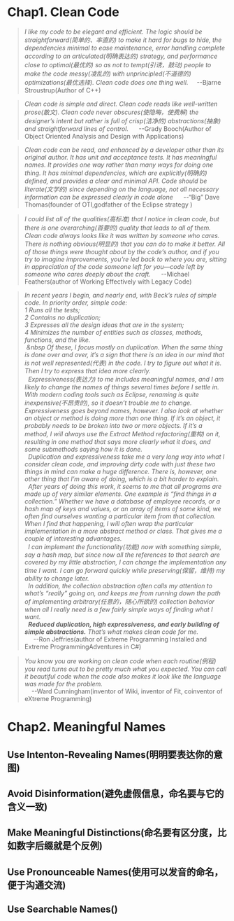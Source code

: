 # Chap1. Clean Code
>*I like my code to be elegant and efficient. The
logic should be straightforward(简单的、率直的) to make it hard
for bugs to hide, the dependencies minimal to
ease maintenance, error handling complete
according to an articulated(明确表达的) strategy, and performance close to optimal(最优的) so as not to tempt(引诱，鼓动)
people to make the code messy(凌乱的) with unprincipled(不道德的) optimizations(最优选择). Clean code does one thing
well.*&nbsp;&nbsp;&nbsp;&nbsp;             --Bjarne Stroustrup(Author of C++)  

>*Clean code is simple and direct. Clean code
reads like well-written prose(散文). Clean code never
obscures(使隐晦，使费解) the designer’s intent but rather is full
of crisp(洁净的) abstractions(抽象) and straightforward lines
of control.* &nbsp;&nbsp;&nbsp;&nbsp;     --Grady Booch(Author of Object Oriented Analysis and Design with Applications)  

>*Clean code can be read, and enhanced by a developer other than its original author. It has
unit and acceptance tests. It has meaningful names. It provides one way rather than many
ways for doing one thing. It has minimal dependencies, which are explicitly(明确的) defined, and provides a clear and minimal API. Code should be literate(文学的) since depending on the language, not all
necessary information can be expressed clearly
in code alone* &nbsp;&nbsp;&nbsp;&nbsp; --“Big” Dave Thomas(founder of OTI,godfather of the Eclipse strategy )  

>*I could list all of the qualities(高标准) that I notice in
clean code, but there is one overarching(首要的) quality
that leads to all of them. Clean code always
looks like it was written by someone who cares.
There is nothing obvious(明显的) that you can do to
make it better. All of those things were thought
about by the code’s author, and if you try to
imagine improvements, you’re led back to
where you are, sitting in appreciation of the
code someone left for you—code left by someone who cares deeply about the craft.* 
&nbsp;&nbsp;&nbsp;&nbsp; --Michael Feathers(author of Working Effectively with Legacy Code)  

>*In recent years I begin, and nearly end, with Beck’s rules of simple code. In priority order, simple code:  
1 Runs all the tests;  
2 Contains no duplication;  
3 Expresses all the design ideas that are in the system;  
4 Minimizes the number of entities such as classes, methods, functions, and the like.  
&nbsp;&nbsp Of these, I focus mostly on duplication. When the same thing is done over and over,
it’s a sign that there is an idea in our mind that is not well represented(代表) in the code. I try to
figure out what it is. Then I try to express that idea more clearly.  
&nbsp;&nbsp;Expressiveness(表达力) to me includes meaningful names, and I am likely to change the
names of things several times before I settle in. With modern coding tools such as Eclipse,
renaming is quite inexpensive(不昂贵的), so it doesn’t trouble me to change. Expressiveness goes 
beyond names, however. I also look at whether an object or method is doing more than one
thing. If it’s an object, it probably needs to be broken into two or more objects. If it’s a
method, I will always use the Extract Method refactoring(重构) on it, resulting in one method
that says more clearly what it does, and some submethods saying how it is done.  
&nbsp;&nbsp;Duplication and expressiveness take me a very long way into what I consider clean
code, and improving dirty code with just these two things in mind can make a huge difference. There is, however, one other thing that I’m aware of doing, which is a bit harder to explain.  
&nbsp;&nbsp;After years of doing this work, it seems to me that all programs are made up of very
similar elements. One example is “find things in a collection.” Whether we have a database of employee records, or a hash map of keys and values, or an array of items of some
kind, we often find ourselves wanting a particular item from that collection. When I find
that happening, I will often wrap the particular implementation in a more abstract method
or class. That gives me a couple of interesting advantages.  
&nbsp;&nbsp;I can implement the functionality(功能) now with something simple, say a hash map, but
since now all the references to that search are covered by my little abstraction, I can
change the implementation any time I want. I can go forward quickly while preserving(保留，维持) my
ability to change later.  
&nbsp;&nbsp;In addition, the collection abstraction often calls my attention to what’s “really”
going on, and keeps me from running down the path of implementing arbitrary(任意的，随心所欲的) collection
behavior when all I really need is a few fairly simple ways of finding what I want.  
&nbsp;&nbsp;**Reduced duplication, high expressiveness, and early building of simple abstractions.**
That’s what makes clean code for me.*  
&nbsp;&nbsp;&nbsp;&nbsp; --Ron Jeffries(author of Extreme Programming Installed and Extreme ProgrammingAdventures in C#)
  
>*You know you are working on clean code when each
routine(例程) you read turns out to be pretty much what
you expected. You can call it beautiful code when
the code also makes it look like the language was
made for the problem.*  
&nbsp;&nbsp;&nbsp;&nbsp;--Ward Cunningham(inventor of Wiki, inventor of Fit, coinventor of eXtreme Programming)
  
  
# Chap2. Meaningful Names
## Use Intenton-Revealing Names(明明要表达你的意图)
## Avoid Disinformation(避免虚假信息，命名要与它的含义一致)
## Make Meaningful Distinctions(命名要有区分度，比如数字后缀就是个反例)
## Use Pronounceable Names(使用可以发音的命名，便于沟通交流)
## Use Searchable Names()

